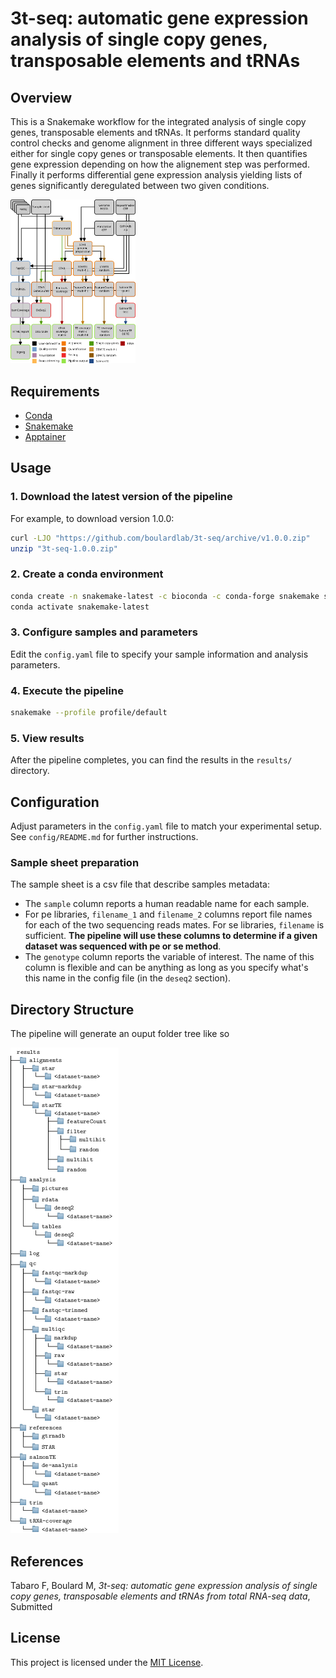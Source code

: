 # 3t-seq: automatic gene expression analysis of single copy genes, transposable elements and tRNAs

## Overview

This is a Snakemake workflow for the integrated analysis of single copy genes, transposable elements and tRNAs. It performs standard quality control checks and genome alignment in three different ways specialized either for single copy genes or transposable elements. It then quantifies gene expression depending on how the alignement step was performed. Finally it performs differential gene expression analysis yielding lists of genes significantly deregulated between two given conditions.

<img src="https://raw.githubusercontent.com/boulardlab/3t-seq/main/docs/figures/3t-wf.png" width="200">

## Requirements


- [Conda](https://conda.io/)
- [Snakemake](https://snakemake.readthedocs.io/en/stable/)
- [Apptainer](https://apptainer.org/docs/user/latest/)

## Usage

### 1. Download the latest version of the pipeline

For example, to download version 1.0.0:

```bash
curl -LJO "https://github.com/boulardlab/3t-seq/archive/v1.0.0.zip"
unzip "3t-seq-1.0.0.zip"
```

### 2. Create a conda environment

```bash
conda create -n snakemake-latest -c bioconda -c conda-forge snakemake singularity
conda activate snakemake-latest
```

### 3. Configure samples and parameters

Edit the `config.yaml` file to specify your sample information and analysis parameters.

### 4. Execute the pipeline

```bash
snakemake --profile profile/default
```

### 5. View results

After the pipeline completes, you can find the results in the `results/` directory.

## Configuration

Adjust parameters in the `config.yaml` file to match your experimental setup. See `config/README.md` for further instructions.


### Sample sheet preparation

The sample sheet is a csv file that describe samples metadata:

- The `sample` column reports a human readable name for each sample.
- For pe libraries, `filename_1` and `filename_2` columns report file names for each of the two
sequencing reads mates. For se libraries, `filename` is sufficient. **The pipeline will use these columns to determine if a given dataset was sequenced with pe or se method**.
- The `genotype` column reports the variable of interest. The name of this column is flexible and can be anything as long as you specify what's this name in the config file (in the `deseq2` section).


## Directory Structure

The pipeline will generate an ouput folder tree like so

![Folder tree generated from 3t-seq](docs/figures/folder-tree-tikz.png)

## References

Tabaro F, Boulard M, *3t-seq: automatic gene expression analysis of single copy genes, transposable elements and tRNAs from total RNA-seq data*, Submitted

## License

This project is licensed under the [MIT License](LICENSE).
